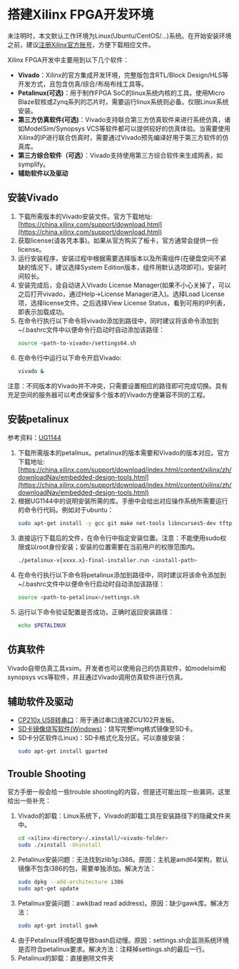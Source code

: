 # 搭建Xilinx FPGA开发环境
未注明时，本文默认工作环境为Linux(Ubuntu/CentOS/...)系统。在开始安装环境之前，建议[注册Xilinx官方账号](https://china.xilinx.com/registration/create-account.html)，方便下载相应文件。

Xilinx FPGA开发中主要用到以下几个软件：
- **Vivado**：Xilinx的官方集成开发环境，完整版包含RTL/Block Design/HLS等开发方式，且包含仿真/综合/布局布线工具等。
- **Petalinux(可选)**：用于制作FPGA SoC的linux系统内核的工具。使用Micro Blaze软核或Zynq系列的芯片时，需要运行linux系统则必备。仅限Linux系统安装。
- **第三方仿真软件(可选)**：Vivado支持联合第三方仿真软件来进行系统仿真，诸如ModelSim/Synopsys VCS等软件都可以提供较好的仿真体验。当需要使用Xilinx的IP进行联合仿真时，需要通过Vivado预先编译好用于第三方软件的仿真库。
- **第三方综合软件（可选）**：Vivado支持使用第三方综合软件来生成网表，如symplify。
- **辅助软件以及驱动**

## 安装Vivado
1. 下载所需版本的Vivado安装文件。官方下载地址: [https://china.xilinx.com/support/download.html](https://china.xilinx.com/support/download.html)
2. 获取license(请各凭本事)。如果从官方购买了板卡，官方通常会提供一份license。
3. 运行安装程序，安装过程中根据需要选择版本以及所需组件(在硬盘空间不紧缺的情况下，建议选择System Edition版本，组件用默认选项即可)。安装时间较长。
4. 安装完成后，会自动进入Vivado License Manager(如果不小心关掉了，可以之后打开vivado，通过Help->License Manager进入)。选择Load License项，选择license文件。之后选择View License Status，看到可用的IP列表，即表示加载成功。
5. 在命令行执行以下命令将vivado添加到路径中，同时建议将该命令添加到~/.bashrc文件中以便命令行启动时自动添加该路径：
    ```bash
    source <path-to-vivado>/settings64.sh
    ```
6. 在命令行中运行以下命令开启Vivado:
   ```bash
   vivado &
   ```

注意：不同版本的Vivado并不冲突，只需要设置相应的路径即可完成切换。具有充足空间的服务器可以考虑保留多个版本的Vivado方便兼容不同的工程。

## 安装petalinux
参考资料：[UG1144](https://www.xilinx.com/support/documentation/sw_manuals/xilinx2019_1/ug1144-petalinux-tools-reference-guide.pdf)
1. 下载所需版本的petalinux。petalinux的版本需要和Vivado的版本对应。官方下载地址: [https://china.xilinx.com/support/download/index.html/content/xilinx/zh/downloadNav/embedded-design-tools.html](https://china.xilinx.com/support/download/index.html/content/xilinx/zh/downloadNav/embedded-design-tools.html)
2. 根据UG1144中的说明安装所需的库。手册中会给出对应操作系统所需要运行的命令行代码。例如对于ubuntu：
   ```bash
   sudo apt-get install -y gcc git make net-tools libncurses5-dev tftpd zlib1g-dev libssl-dev flex bison libselinux1 gnupg wget diffstat chrpath socat xterm autoconf libtool tar unzip texinfo gcc-multilib build-essential zlib1g:i386 screen pax gzip
   ```
3. 直接运行下载后的文件，在命令行中指定安装位置。注意：不能使用sudo权限或以root身份安装；安装的位置需要在当前用户的权限范围内。
   ```bash
   ./petalinux-v{xxxx.x}-final-installer.run <install-path>
   ```
4. 在命令行执行以下命令将petalinux添加到路径中，同时建议将该命令添加到~/.bashrc文件中以便命令行启动时自动添加该路径：
    ```bash
    source <path-to-petalinux>/settings.sh
    ```
5. 运行以下命令验证配置是否成功，正确时返回安装路径：
   ```bash
   echo $PETALINUX
   ```

## 仿真软件

Vivado自带仿真工具xsim。开发者也可以使用自己的仿真软件，如modelsim和synopsys vcs等软件，并且通过Vivado调用仿真软件进行仿真。

## 辅助软件及驱动
* [CP210x USB转串口](https://www.silabs.com/products/development-tools/software/usb-to-uart-bridge-vcp-drivers)：用于通过串口连接ZCU102开发板。
* [SD卡镜像烧写软件(Windows)](https://www.balena.io/etcher/)：烧写完整img格式镜像至SD卡。
* SD卡分区软件(Linux)：SD卡格式化及分区。可以直接安装：
  ```bash
  sudo apt-get install gparted
  ```

## Trouble Shooting

官方手册一般会给一些trouble shooting的内容，但是还可能出现一些漏洞，这里给出一些补充：

1. Vivado的卸载：Linux系统下，Vivado的卸载工具在安装路径下的隐藏文件夹中。
    ``` bash
    cd <xilinx-directory>/.xinstall/<vivado-folder>
    sudo ./xinstall -Uninstall
    ```
2. Petalinux安装问题：无法找到zlib1g:i386。原因：主机是amd64架构，默认镜像不包含i386的包，需要单独添加。解决方法：
    ``` bash
    sudo dpkg --add-architecture i386
    sudo apt-get update
    ```
3. Petalinux安装问题：awk(bad read address)。原因：缺少gawk库。解决方法：
    ``` bash
    sudo apt-get install gawk
    ```
4. 由于Petalinux环境配置导致bash启动慢。原因：settings.sh会监测系统环境是否符合petalinux要求。解决方法：注释掉settings.sh的最后一行。
5. Petalinux的卸载：直接删除文件夹


